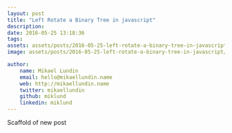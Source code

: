 ```yaml
---
layout: post
title: "Left Rotate a Binary Tree in javascript"
description: 
date: 2016-05-25 13:18:36
tags: 
assets: assets/posts/2016-05-25-left-rotate-a-binary-tree-in-javascript
image: assets/posts/2016-05-25-left-rotate-a-binary-tree-in-javascript/title.jpg

author: 
    name: Mikael Lundin
    email: hello@mikaellundin.name 
    web: http://mikaellundin.name
    twitter: mikaellundin
    github: miklund
    linkedin: miklund
---
```


Scaffold of new post
